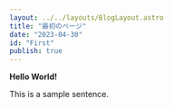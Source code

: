 ```yaml
---
layout: ../../layouts/BlogLayout.astro
title: "最初のページ"
date: "2023-04-30"
id: "First"
publish: true
---
```


**Hello World!**

This is a sample sentence.

